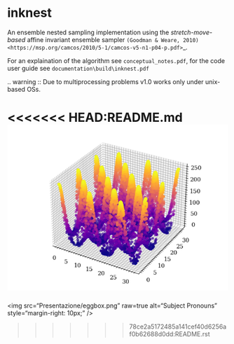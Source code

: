 inknest
=======

An ensemble nested sampling implementation using the *stretch-move-based* affine invariant ensemble sampler `(Goodman & Weare, 2010) <https://msp.org/camcos/2010/5-1/camcos-v5-n1-p04-p.pdf>`_.

For an explaination of the algorithm see ``conceptual_notes.pdf``, for the code user guide see ``documentation\build\inknest.pdf``

.. warning ::
    Due to multiprocessing problems v1.0 works only under unix-based OSs.

<<<<<<< HEAD:README.md
![eggbox](Presentazione/eggbox.png)
=======
<img src=“Presentazione/eggbox.png” raw=true alt=“Subject Pronouns” style=“margin-right: 10px;” />
>>>>>>> 78ce2a5172485a141cef40d6256af0b62688d0dd:README.rst
